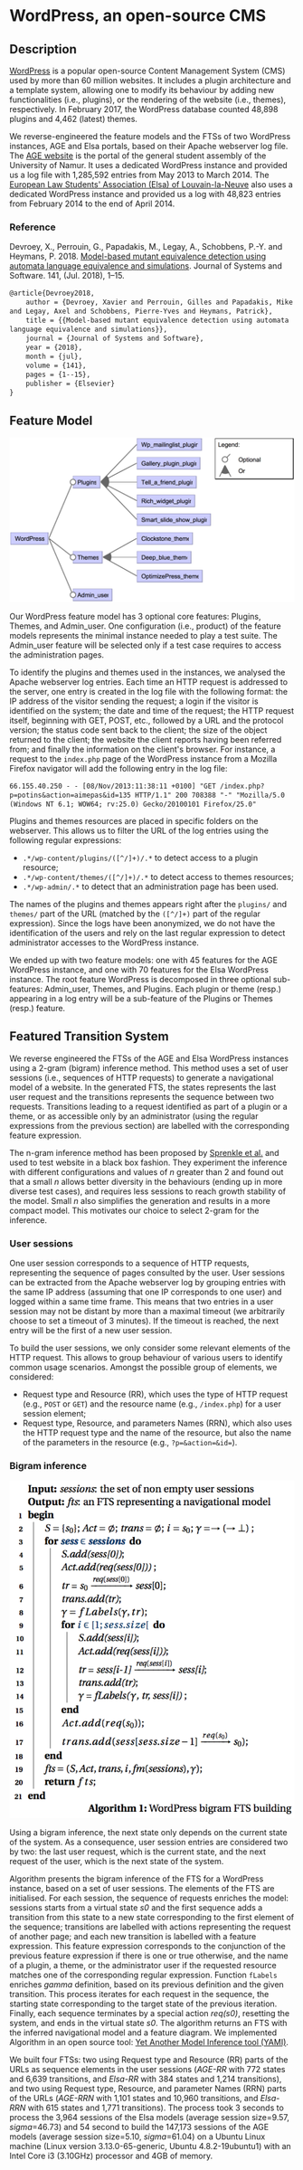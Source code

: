 
# WordPress, an open-source CMS


## Description

[WordPress](https://wordpress.org) is a popular open-source Content Management System (CMS) used by more than 60 million websites. It includes a plugin architecture and a template system, allowing one to modify its behaviour by adding new functionalities (i.e., plugins), or the rendering of the website (i.e., themes), respectively. In February 2017, the WordPress database counted 48,898 plugins and 4,462 (latest) themes. 

We reverse-engineered the feature models and the FTSs of two WordPress instances, AGE and Elsa portals, based on their Apache webserver log file. The [AGE website](http://www.age-namur.be) is the portal of the general student assembly of the University of Namur. It uses a dedicated WordPress instance and provided us a log file with 1,285,592 entries from May 2013 to March 2014. The [European Law Students' Association (Elsa) of Louvain-la-Neuve](http://elsa-lln.be) also uses a dedicated WordPress instance and provided us a log with 48,823 entries from February 2014 to the end of April 2014.

### Reference

Devroey, X., Perrouin, G., Papadakis, M., Legay, A., Schobbens, P.-Y. and Heymans, P. 2018. [Model-based mutant equivalence detection using automata language equivalence and simulations](https://doi.org/10.1016/j.jss.2018.03.010). Journal of Systems and Software. 141, (Jul. 2018), 1–15.

```TeX
@article{Devroey2018,
	author = {Devroey, Xavier and Perrouin, Gilles and Papadakis, Mike and Legay, Axel and Schobbens, Pierre-Yves and Heymans, Patrick},
	title = {{Model-based mutant equivalence detection using automata language equivalence and simulations}},
	journal = {Journal of Systems and Software},
	year = {2018},
	month = {jul},
	volume = {141},
	pages = {1--15},
	publisher = {Elsevier}
}
```

## Feature Model

![Wordpress Simplified Feature Model](wordpress-simplified-fm.png)

Our WordPress feature model has 3 optional core features: Plugins, Themes, and Admin\_user. One configuration (i.e., product) of the feature models represents the minimal instance needed to play a test suite. The Admin\_user feature will be selected only if a test case requires to access the administration pages. 

To identify the plugins and themes used in the instances, we analysed the Apache webserver log entries. Each time an HTTP request is addressed to the server, one entry is created in the log file with the following format: the IP address of the visitor sending the request; a login if the visitor is identified on the system; the date and time of the request; the HTTP request itself, beginning with  GET, POST, etc., followed by a URL and the protocol version; the status code sent back to the client; the size of the object returned to the client; the website the client reports having been referred from; and finally the information on the client's browser. For instance, a request to the `index.php` page of the WordPress instance from a Mozilla Firefox navigator will add the following entry in the log file:

```
66.155.40.250 - - [08/Nov/2013:11:38:11 +0100] "GET /index.php?p=potins&action=aimepas&id=135 HTTP/1.1" 200 708388 "-" "Mozilla/5.0 (Windows NT 6.1; WOW64; rv:25.0) Gecko/20100101 Firefox/25.0"
```

Plugins and themes resources are placed in specific folders on the webserver. This allows us to filter the URL of the log entries using the following regular expressions:

- `.*/wp-content/plugins/([^/]+)/.*` to detect access to a plugin resource;
- `.*/wp-content/themes/([^/]+)/.*` to detect access to themes resources;
- `.*/wp-admin/.*` to detect that an administration page has been used.

The names of the plugins and themes appears right after the `plugins/` and `themes/` part of the URL (matched by the `([^/]+)` part of the regular expression). Since the logs have been anonymized, we do not have the identification of the users and rely on the last regular expression to detect administrator accesses to the WordPress instance.

We ended up with two feature models: one with 45 features for the AGE WordPress instance, and one with 70 features for the Elsa WordPress instance.
The root feature WordPress is decomposed in three optional sub-features: Admin\_user, Themes, and Plugins. Each plugin or theme (resp.) appearing in a log entry will be a sub-feature of the Plugins or Themes (resp.) feature. 

## Featured Transition System

We reverse engineered the FTSs of the AGE and Elsa WordPress instances using a 2-gram (bigram) inference method. This method uses a set of user sessions (i.e., sequences of HTTP requests) to generate a navigational model of a website. In the generated FTS, the states represents the last user request and the transitions represents the sequence between two requests. Transitions leading to a request identified as part of a plugin or a theme, or as accessible only by an administrator (using the regular expressions from the previous section) are labelled with the corresponding feature expression.

The n-gram inference method has been proposed by [Sprenkle et al.](http://dx.doi.org/10.1002/stvr.1496) and used to test website in a black box fashion. They experiment the inference with different configurations and values of *n* greater than 2 and found out that a small *n* allows better diversity in the behaviours (ending up in more diverse test cases), and requires less sessions to reach growth stability of the model. Small *n* also simplifies the generation and results in a more compact model. This motivates our choice to select 2-gram for the inference.

### User sessions

One user session corresponds to a sequence of HTTP requests, representing the sequence of pages consulted by the user. User sessions can be extracted from the Apache webserver log by grouping entries with the same IP address (assuming that one IP corresponds to one user) and logged within a same time frame. This means that two entries in a user session may not be distant by more than a maximal timeout (we arbitrarily choose to set a timeout of 3 minutes). If the timeout is reached, the next entry will be the first of a new user session.

To build the user sessions, we only consider some relevant elements of the HTTP request. This allows to group behaviour of various users to identify common usage scenarios. Amongst the possible group of elements, we considered:

- Request type and Resource (RR), which uses the type of HTTP request (e.g., `POST` or `GET`) and the resource name (e.g., `/index.php`) for a user session element;
- Request type, Resource, and parameters Names (RRN), which also uses the HTTP request type and the name of the resource, but also the name of the parameters in the resource (e.g., `?p=&action=&id=`).

### Bigram inference

![Bigram Inference Algorithm](bigram-algo.png)

Using a bigram inference, the next state only depends on the current state of the system. As a consequence, user session entries are considered two by two: the last user request, which is the current state, and the next request of the user, which is the next state of the system.

Algorithm presents the bigram inference of the FTS for a WordPress instance, based on a set of user sessions. The elements of the FTS are initialised. For each session, the sequence of requests enriches the model: sessions starts from a virtual state *s0* and the first sequence adds a transition from this state to a new state corresponding to the first element of the sequence; transitions are labelled with actions representing the request of another page; and each new transition is labelled with a feature expression. 
This feature expression corresponds to the conjunction of the previous feature expression if there is one or true otherwise, and the  name of a plugin, a theme, or the administrator user if the requested resource matches one of the corresponding regular expression. Function `fLabels` enriches *gamma* definition, based on its previous definition and the given transition. 
This process iterates for each request in the sequence, the starting state corresponding to the target state of the previous iteration. Finally, each sequence terminates by a special action *req(s0)*, resetting the system, and ends in the virtual state *s0*. The algorithm returns an FTS with the inferred navigational model and a feature diagram. We implemented Algorithm in an open source tool: [Yet Another Model Inference tool (YAMI)](https://github.com/xdevroey/yami).

We built four FTSs: two using Request type and Resource (RR) parts of the URLs as sequence elements in the user sessions (*AGE-RR* with 772 states and 6,639 transitions, and *Elsa-RR* with 384 states and 1,214 transitions), and two using Request type, Resource, and parameter Names (RRN) parts of the URLs (*AGE-RRN* with 1,101 states and 10,960 transitions, and *Elsa-RRN* with 615 states and 1,771 transitions). The process took 3 seconds to process the 3,964 sessions of the Elsa models (average session size=9.57, *sigma*=46.73) and 54 second to build the 147,173 sessions of the AGE models (average session size=5.10, *sigma*=61.04) on a Ubuntu Linux machine (Linux version 3.13.0-65-generic, Ubuntu 4.8.2-19ubuntu1) with an Intel Core i3 (3.10GHz) processor and 4GB of memory.

